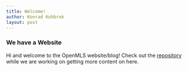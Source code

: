 ```yaml
---
title: Welcome!
author: Konrad Kohbrok
layout: post
---
```


### We have a Website

Hi and welcome to the OpenMLS website/blog!
Check out the [repository](https://github.com/openmls/openmls) while we are working on getting more content on here.
